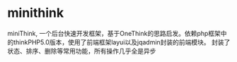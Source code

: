 # minithink
miniThink, 一个后台快速开发框架，基于OneThink的思路启发。依赖php框架中的thinkPHP5.0版本，使用了前端框架layui以及jqadmin封装的前端模块。 封装了状态、排序、删除等常用功能，所有操作几乎全是异步
